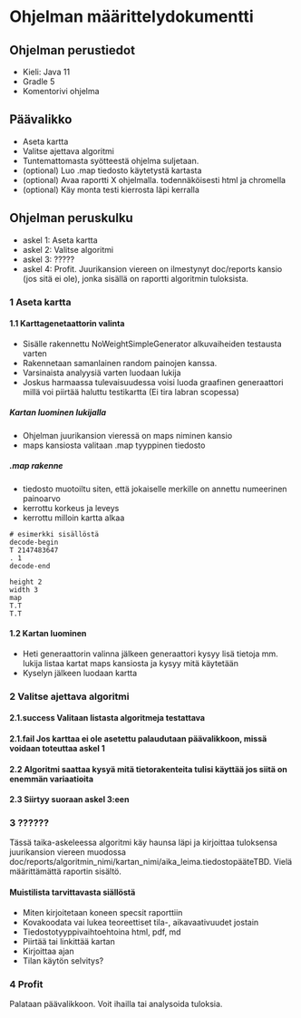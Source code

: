 # Ohjelman määrittelydokumentti

## Ohjelman perustiedot
* Kieli: Java 11
* Gradle 5
* Komentorivi ohjelma

## Päävalikko
* Aseta kartta
* Valitse ajettava algoritmi
* Tuntemattomasta syötteestä ohjelma suljetaan.
* (optional) Luo .map tiedosto käytetystä kartasta
* (optional) Avaa raportti X ohjelmalla. todennäköisesti html ja chromella
* (optional) Käy monta testi kierrosta läpi kerralla

## Ohjelman peruskulku
* askel 1: Aseta kartta
* askel 2: Valitse algoritmi
* askel 3: ?????
* askel 4: Profit. Juurikansion viereen on ilmestynyt doc/reports kansio (jos sitä ei ole), jonka sisällä on raportti algoritmin tuloksista.

### 1 Aseta kartta

#### 1.1 Karttagenetaattorin valinta
* Sisälle rakennettu NoWeightSimpleGenerator alkuvaiheiden testausta varten
* Rakennetaan samanlainen random painojen kanssa.
* Varsinaista analyysiä varten luodaan lukija
* Joskus harmaassa tulevaisuudessa voisi luoda graafinen generaattori millä voi piirtää haluttu testikartta (Ei tira labran scopessa)


##### Kartan luominen lukijalla
* Ohjelman juurikansion vieressä on maps niminen kansio
* maps kansiosta valitaan .map tyyppinen tiedosto
##### .map rakenne
* tiedosto muotoiltu siten, että jokaiselle merkille on annettu numeerinen painoarvo
* kerrottu korkeus ja leveys
* kerrottu milloin kartta alkaa

```
# esimerkki sisällöstä
decode-begin
T 2147483647
. 1
decode-end

height 2
width 3
map
T.T
T.T
```

#### 1.2 Kartan luominen
* Heti generaattorin valinna jälkeen generaattori kysyy lisä tietoja mm. lukija listaa kartat maps kansiosta ja kysyy mitä käytetään
* Kyselyn jälkeen luodaan kartta

### 2 Valitse ajettava algoritmi

#### 2.1.success Valitaan listasta algoritmeja testattava
#### 2.1.fail Jos karttaa ei ole asetettu palaudutaan päävalikkoon, missä voidaan toteuttaa askel 1
#### 2.2 Algoritmi saattaa kysyä mitä tietorakenteita tulisi käyttää jos siitä on enemmän variaatioita
#### 2.3 Siirtyy suoraan askel 3:een

### 3 ??????
Tässä taika-askeleessa algoritmi käy haunsa läpi ja kirjoittaa tuloksensa juurikansion viereen muodossa 
doc/reports/algoritmin_nimi/kartan_nimi/aika_leima.tiedostopääteTBD. Vielä määrittämättä raportin sisältö.  
#### Muistilista tarvittavasta siällöstä
* Miten kirjoitetaan koneen specsit raporttiin
* Kovakoodata vai lukea teoreettiset tila-, aikavaativuudet jostain
* Tiedostotyyppivaihtoehtoina html, pdf, md
* Piirtää tai linkittää kartan
* Kirjoittaa ajan
* Tilan käytön selvitys?

### 4 Profit
Palataan päävalikkoon. Voit ihailla tai analysoida tuloksia.